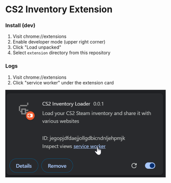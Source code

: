 # CS2 Inventory Extension

### Install (dev)
1. Visit chrome://extensions
2. Enable developer mode (upper right corner)
3. Click "Load unpacked"
4. Select `extension` directory from this repository

### Logs
1. Visit chrome://extensions
2. Click "service worker" under the extension card

![Open Service Worker](.github/image.png)
